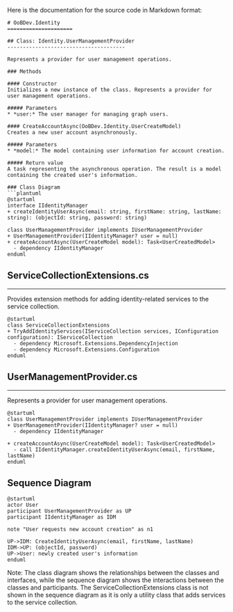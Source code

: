Here is the documentation for the source code in Markdown format:
```
# OoBDev.Identity
=====================

## Class: Identity.UserManagementProvider
--------------------------------------

Represents a provider for user management operations.

### Methods

#### Constructor
Initializes a new instance of the class. Represents a provider for user management operations.

##### Parameters
* *user:* The user manager for managing graph users.

#### CreateAccountAsync(OoBDev.Identity.UserCreateModel)
Creates a new user account asynchronously.

##### Parameters
* *model:* The model containing user information for account creation.

##### Return value
A task representing the asynchronous operation. The result is a model containing the created user's information.

### Class Diagram
```plantuml
@startuml
interface IIdentityManager
+ createIdentityUserAsync(email: string, firstName: string, lastName: string): (objectId: string, password: string)

class UserManagementProvider implements IUserManagementProvider
+ UserManagementProvider(IIdentityManager? user = null)
+ createAccountAsync(UserCreateModel model): Task<UserCreatedModel>
  - dependency IIdentityManager
enduml
```

## ServiceCollectionExtensions.cs
---------------------------

Provides extension methods for adding identity-related services to the service collection.
```plantuml
@startuml
class ServiceCollectionExtensions
+ TryAddIdentityServices(IServiceCollection services, IConfiguration configuration): IServiceCollection
  - dependency Microsoft.Extensions.DependencyInjection
  - dependency Microsoft.Extensions.Configuration
enduml
```

## UserManagementProvider.cs
---------------------------

Represents a provider for user management operations.
```plantuml
@startuml
class UserManagementProvider implements IUserManagementProvider
+ UserManagementProvider(IIdentityManager? user = null)
  - dependency IIdentityManager

+ createAccountAsync(UserCreateModel model): Task<UserCreatedModel>
  - call IIdentityManager.createIdentityUserAsync(email, firstName, lastName)
enduml
```

## Sequence Diagram
```plantuml
@startuml
actor User
participant UserManagementProvider as UP
participant IIdentityManager as IDM

note "User requests new account creation" as n1

UP->IDM: CreateIdentityUserAsync(email, firstName, lastName)
IDM->UP: (objectId, password)
UP->User: newly created user's information
enduml
```
Note: The class diagram shows the relationships between the classes and interfaces, while the sequence diagram shows the interactions between the classes and participants. The ServiceCollectionExtensions class is not shown in the sequence diagram as it is only a utility class that adds services to the service collection.